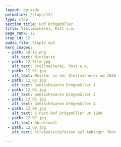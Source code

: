 ```yaml
---
layout: episode
permalink: /stops/12/
type: stop
section_title: Hof Drögemüller
title: Stellmacherei, Post u.a.
page_rank: 12
stop_id: 12
audio_file: Stop12.mp3
hero_images:
 - path: 10-16.png
   alt_text: Minikarte
 - path: 12_Bild.jpg
   alt_text: Stellmacherei, Post u.a.
 - path: 12_02.jpg
   alt_text: Meister in der Stellmacherei um 1930
 - path: 12_03.jpg
   alt_text: Gemischtwaren Drögemüller 1
 - path: 12_04.jpg
   alt_text: Gemischtwaren Drögemüller 2
 - path: 12_05.jpg
   alt_text: Gemischtwaren Drögemüller 4
 - path: 12_06.jpg
   alt_text: 6 Post Hof Drögemüller um 1990
 - path: 12_07.jpg
   alt_text: Abrollnest
 - path: 12_08.jpg
   alt_text: Straßenleitpfosten auf Anhänger 70er

---
```

